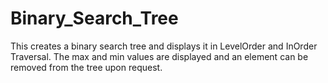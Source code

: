 # Binary_Search_Tree
This creates a binary search tree and displays it in LevelOrder and InOrder Traversal. The max and min values are displayed and an element can be removed from the tree upon request.
